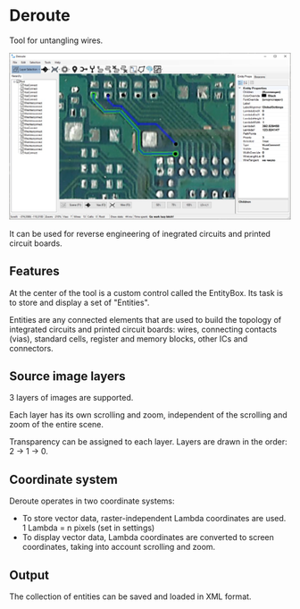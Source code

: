# Deroute

Tool for untangling wires.

![JPEG](/tools/Deroute/Build/sample.jpg)

It can be used for reverse engineering of inegrated circuits and printed circuit boards.

## Features

At the center of the tool is a custom control called the EntityBox. Its task is to store and display a set of "Entities".

Entities are any connected elements that are used to build the topology of integrated circuits and printed circuit boards: wires, connecting contacts (vias), standard cells, register and memory blocks, other ICs and connectors.

## Source image layers

3 layers of images are supported.

Each layer has its own scrolling and zoom, independent of the scrolling and zoom of the entire scene.

Transparency can be assigned to each layer. Layers are drawn in the order: 2 -> 1 -> 0.

## Coordinate system

Deroute operates in two coordinate systems:
- To store vector data, raster-independent Lambda coordinates are used. 1 Lambda = n pixels (set in settings)
- To display vector data, Lambda coordinates are converted to screen coordinates, taking into account scrolling and zoom.

## Output

The collection of entities can be saved and loaded in XML format.
